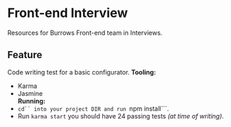 # Front-end Interview
Resources for Burrows Front-end team in Interviews.

## Feature
Code writing test for a basic configurator.
**Tooling:**  
* Karma
* Jasmine  
**Running:**  
* ```cd`` into your project DIR and run ```npm install```.
* Run ```karma start``` you should have 24 passing tests *(at time of writing)*.
